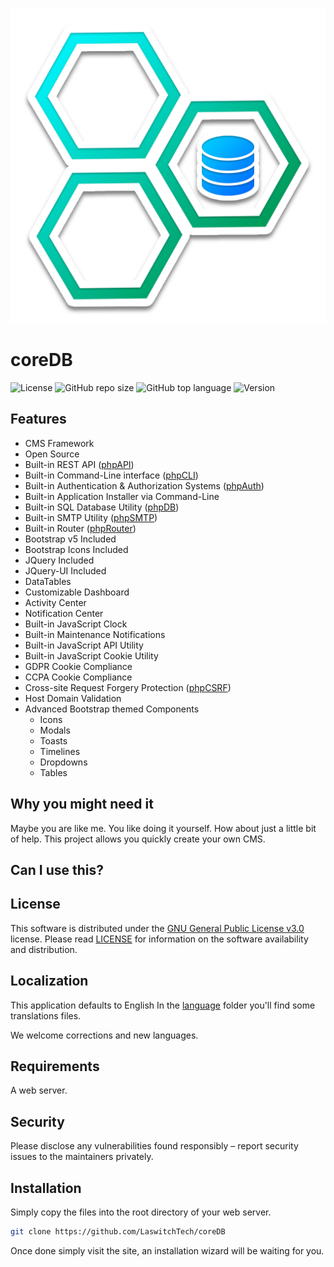 ![GitHub repo logo](/dist/img/logo.png)

# coreDB
![License](https://img.shields.io/github/license/LaswitchTech/coreDB?style=for-the-badge)
![GitHub repo size](https://img.shields.io/github/repo-size/LaswitchTech/coreDB?style=for-the-badge&logo=github)
![GitHub top language](https://img.shields.io/github/languages/top/LaswitchTech/coreDB?style=for-the-badge)
![Version](https://img.shields.io/github/v/release/LaswitchTech/coreDB?label=Version&style=for-the-badge)

## Features
 - CMS Framework
 - Open Source
 - Built-in REST API ([phpAPI](https://github.com/LouisOuellet/php-api))
 - Built-in Command-Line interface ([phpCLI](https://github.com/LouisOuellet/php-cli))
 - Built-in Authentication & Authorization Systems ([phpAuth](https://github.com/LouisOuellet/php-auth))
 - Built-in Application Installer via Command-Line
 - Built-in SQL Database Utility ([phpDB](https://github.com/LouisOuellet/php-database))
 - Built-in SMTP Utility ([phpSMTP](https://github.com/LouisOuellet/php-smtp))
 - Built-in Router ([phpRouter](https://github.com/LouisOuellet/php-router))
 - Bootstrap v5 Included
 - Bootstrap Icons Included
 - JQuery Included
 - JQuery-UI Included
 - DataTables
 - Customizable Dashboard
 - Activity Center
 - Notification Center
 - Built-in JavaScript Clock
 - Built-in Maintenance Notifications
 - Built-in JavaScript API Utility
 - Built-in JavaScript Cookie Utility
 - GDPR Cookie Compliance
 - CCPA Cookie Compliance
 - Cross-site Request Forgery Protection ([phpCSRF](https://github.com/LouisOuellet/php-csrf))
 - Host Domain Validation
 - Advanced Bootstrap themed Components
   - Icons
   - Modals
   - Toasts
   - Timelines
   - Dropdowns
   - Tables

## Why you might need it
Maybe you are like me. You like doing it yourself. How about just a little bit of help. This project allows you quickly create your own CMS.

## Can I use this?


## License
This software is distributed under the [GNU General Public License v3.0](https://www.gnu.org/licenses/gpl-3.0.en.html) license. Please read [LICENSE](LICENSE) for information on the software availability and distribution.

## Localization
This application defaults to English In the [language](dist/languages/) folder you'll find some translations files.

We welcome corrections and new languages.

## Requirements
A web server.

## Security
Please disclose any vulnerabilities found responsibly – report security issues to the maintainers privately.

## Installation
Simply copy the files into the root directory of your web server.

```sh
git clone https://github.com/LaswitchTech/coreDB
```

Once done simply visit the site, an installation wizard will be waiting for you.
